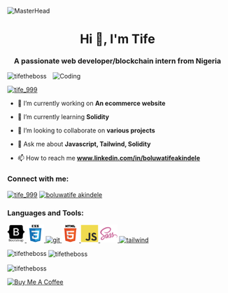 ![MasterHead](https://images.prismic.io/axerve/5f7deac7-235e-4d48-9131-8de68711bc8e_Blockchain%20-%20Blog.jpg?ixlib=gatsbyFP&auto=compress%2Cformat&fit=max)
<h1 align="center">Hi 👋, I'm Tife</h1>
<h3 align="center">A passionate web developer/blockchain intern from Nigeria</h3>
<img align="right" alt="Coding" width="400" src="https://camo.githubusercontent.com/5ddf73ad3a205111cf8c686f687fc216c2946a75005718c8da5b837ad9de78c9/68747470733a2f2f7468756d62732e6766796361742e636f6d2f4576696c4e657874446576696c666973682d736d616c6c2e676966">

<p align="left"> <img src="https://komarev.com/ghpvc/?username=tifetheboss&label=Profile%20views&color=0e75b6&style=flat" alt="tifetheboss" /> </p>

<p align="left"> <a href="https://twitter.com/tife_999" target="blank"><img src="https://img.shields.io/twitter/follow/tife_999?logo=twitter&style=for-the-badge" alt="tife_999" /></a> </p>

- 🔭 I’m currently working on **An ecommerce website**

- 🌱 I’m currently learning **Solidity**

- 👯 I’m looking to collaborate on **various projects**

- 💬 Ask me about **Javascript, Tailwind, Solidity**

- 📫 How to reach me **www.linkedin.com/in/boluwatifeakindele**

<h3 align="left">Connect with me:</h3>
<p align="left">
<a href="https://twitter.com/tife_999" target="blank"><img align="center" src="https://raw.githubusercontent.com/rahuldkjain/github-profile-readme-generator/master/src/images/icons/Social/twitter.svg" alt="tife_999" height="30" width="40" /></a>
<a href="https://linkedin.com/in/boluwatife akindele" target="blank"><img align="center" src="https://raw.githubusercontent.com/rahuldkjain/github-profile-readme-generator/master/src/images/icons/Social/linked-in-alt.svg" alt="boluwatife akindele" height="30" width="40" /></a>
</p>

<h3 align="left">Languages and Tools:</h3>
<p align="left"> <a href="https://getbootstrap.com" target="_blank" rel="noreferrer"> <img src="https://raw.githubusercontent.com/devicons/devicon/master/icons/bootstrap/bootstrap-plain-wordmark.svg" alt="bootstrap" width="40" height="40"/> </a> <a href="https://www.w3schools.com/css/" target="_blank" rel="noreferrer"> <img src="https://raw.githubusercontent.com/devicons/devicon/master/icons/css3/css3-original-wordmark.svg" alt="css3" width="40" height="40"/> </a> <a href="https://git-scm.com/" target="_blank" rel="noreferrer"> <img src="https://www.vectorlogo.zone/logos/git-scm/git-scm-icon.svg" alt="git" width="40" height="40"/> </a> <a href="https://www.w3.org/html/" target="_blank" rel="noreferrer"> <img src="https://raw.githubusercontent.com/devicons/devicon/master/icons/html5/html5-original-wordmark.svg" alt="html5" width="40" height="40"/> </a> <a href="https://developer.mozilla.org/en-US/docs/Web/JavaScript" target="_blank" rel="noreferrer"> <img src="https://raw.githubusercontent.com/devicons/devicon/master/icons/javascript/javascript-original.svg" alt="javascript" width="40" height="40"/> </a> <a href="https://sass-lang.com" target="_blank" rel="noreferrer"> <img src="https://raw.githubusercontent.com/devicons/devicon/master/icons/sass/sass-original.svg" alt="sass" width="40" height="40"/> </a> <a href="https://tailwindcss.com/" target="_blank" rel="noreferrer"> <img src="https://www.vectorlogo.zone/logos/tailwindcss/tailwindcss-icon.svg" alt="tailwind" width="40" height="40"/> </a> </p>

<p><img align="left" src="https://github-readme-stats.vercel.app/api/top-langs?username=tifetheboss&show_icons=true&locale=en&layout=compact" alt="tifetheboss" /></p>

<p>&nbsp;<img align="center" src="https://github-readme-stats.vercel.app/api?username=tifetheboss&show_icons=true&locale=en" alt="tifetheboss" /></p>

<p><img align="center" src="https://github-readme-streak-stats.herokuapp.com/?user=tifetheboss&" alt="tifetheboss" /></p>

<a href="https://www.buymeacoffee.com/tife" target="_blank"><img src="https://cdn.buymeacoffee.com/buttons/default-orange.png" alt="Buy Me A Coffee" height="41" width="174"></a>
